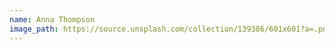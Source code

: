 ```yaml
---
name: Anna Thompson
image_path: https://source.unsplash.com/collection/139386/601x601?a=.png
---
```

